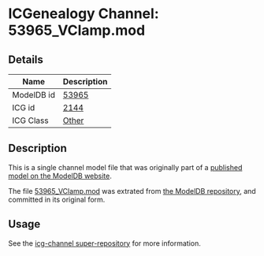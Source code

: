 # ICGenealogy Channel: 53965\_VClamp.mod

## Details

Name | Description
---- | -----------
ModelDB id | [53965](http://senselab.med.yale.edu/ModelDB/ShowModel.cshtml?model=53965)
ICG id | [2144](http://icg.neurotheory.ox.ac.uk/channels/other/2144)
ICG Class | [Other](http://icg.neurotheory.ox.ac.uk/channels/other)

## Description

This is a single channel model file that was originally part of a [published model on the ModelDB website](http://senselab.med.yale.edu/mModelDB/ShowModel.cshtml?model=53965).

The file [53965\_VClamp.mod](53965_VClamp.mod) was extrated from [the ModelDB repository](http://senselab.med.yale.edu/ModelDB/ShowModel.cshtml?model=53965), and committed in its original form.

## Usage

See the [icg-channel super-repository](https://github.com/icgenealogy/icg-channels) for more information.